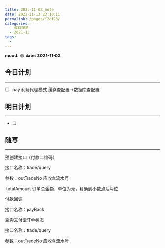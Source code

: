 ```yaml
---
title: 2021-11-03_note
date: 2022-11-13 23:10:11
permalink: /pages/f2ef23/
categories:
  - 每日随笔
  - 2021-11
tags:
  - 
---
```

**mood:** :smile:  									**date: 2021-11-03**  
## 今日计划  
------
- [ ]  pay 利用代理模式 缓存查配置->数据库查配置
## 明日计划  
------
- [ ]  
## 随写 
------

预创建接口（付款二维码）

接口名称：trade/query

参数：outTradeNo 应收单流水号

​		    totalAmount 订单总金额，单位为元，精确到小数点后两位

付款回调

接口名称：payBack



查询支付宝订单状态

接口名称：trade/query

参数：outTradeNo 应收单流水号